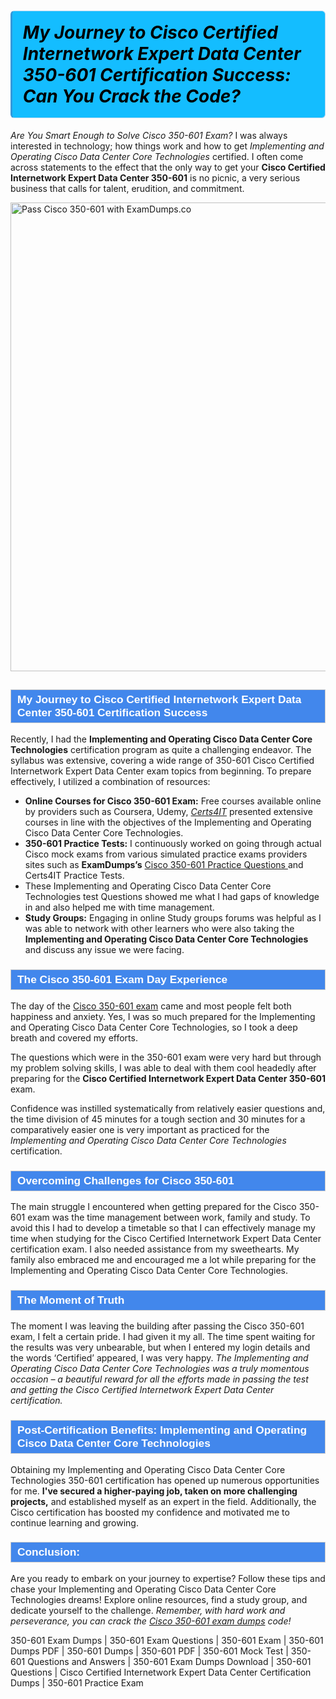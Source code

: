 #  <h1><strong><span style="display: block; color: #000000; background: #14BDFF; border: 0.5px solid #AED6F1; border-left: 3px solid #3498DB; padding: .6em; border-radius: 6px;">             <em>My Journey to Cisco Certified Internetwork Expert Data Center 350-601 Certification Success: Can You Crack the Code?</em>             </span></strong></h1>            <p><i>Are You Smart Enough to Solve Cisco 350-601 Exam?</i> I was always interested in technology; how things work and how to get <i>Implementing and Operating Cisco Data Center Core Technologies</i> certified. I often come across statements to the effect that the only way to get your <strong>Cisco Certified Internetwork Expert Data Center 350-601</strong> is no picnic, a very serious business that calls for talent, erudition, and commitment.</p>                        <p><a href="https://www.examdumps.co/"><img src="https://www.examdumps.co/images/banners/get-30-percent-discount-with-examdumps.co.jpg" class="postImage" alt="Pass Cisco 350-601 with ExamDumps.co" width="750"></a></p>                        <h2 style="background: #4287ec; border: 1px solid #cccccc; padding: 5px 10px;">                <span style="color: #ffffff;">                    <span style="font-size: 11pt;">                        <span style="line-height: normal;">                            <span style="font-family: Calibri,sans-serif;">                                <strong>                                    <span style="font-size: 13.0pt;">My Journey to Cisco Certified Internetwork Expert Data Center 350-601 Certification Success</span>                                </strong>                            </span>                        </span>                    </span>                </span>            </h2>            <p>Recently, I had the <strong>Implementing and Operating Cisco Data Center Core Technologies</strong> certification program as quite a challenging endeavor. The syllabus was extensive, covering a wide range of 350-601 Cisco Certified Internetwork Expert Data Center exam topics from beginning. To prepare effectively, I utilized a combination of resources:</p>            <ul>                <li><strong>Online Courses for Cisco 350-601 Exam:</strong> Free courses available online by providers such as Coursera, Udemy, <i><a href="https://www.certs4it.com/">Certs4IT</a></i> presented extensive courses in line with the objectives of the Implementing and Operating Cisco Data Center Core Technologies.</li>                <li><strong>350-601 Practice Tests:</strong> I continuously worked on going through actual Cisco mock exams from various simulated practice exams providers sites such as <strong>ExamDumps’s</strong> <a href="https://www.examdumps.co/350-601-exam-dumps.html">Cisco 350-601 Practice Questions </a> and Certs4IT Practice Tests.</li>                <li>These Implementing and Operating Cisco Data Center Core Technologies test Questions showed me what I had gaps of knowledge in and also helped me with time management.</li>                <li><strong>Study Groups:</strong> Engaging in online Study groups forums was helpful as I was able to network with other learners who were also taking the <strong>Implementing and Operating Cisco Data Center Core Technologies</strong> and discuss any issue we were facing.</li>            </ul>                       <h3 style="background: #4287ec; border: 1px solid #cccccc; padding: 5px 10px;">                <span style="color: #ffffff;"><span style="font-size: 11pt;">                    <span style="line-height: normal;">                        <span style="font-family: Calibri,sans-serif;">                            <strong>                                <span style="font-size: 13.0pt;">The Cisco 350-601 Exam Day Experience</span>                            </strong>                        </span>                    </span></span>                </span>            </h3>            <p>The day of the <a href="https://www.examdumps.co/cisco-exam-dumps.html">Cisco 350-601 exam</a> came and most people felt both happiness and anxiety. Yes, I was so much prepared for the Implementing and Operating Cisco Data Center Core Technologies, so I took a deep breath and covered my efforts.</p>            <p>The questions which were in the 350-601 exam were very hard but through my problem solving skills, I was able to deal with them cool headedly after preparing for the <strong>Cisco Certified Internetwork Expert Data Center 350-601</strong> exam. </p>            <p>Confidence was instilled systematically from relatively easier questions and, the time division of 45 minutes for a tough section and 30 minutes for a comparatively easier one is very important as practiced for the <i>Implementing and Operating Cisco Data Center Core Technologies</i> certification.</p>                       <h3 style="background: #4287ec; border: 1px solid #cccccc; padding: 5px 10px;">                <span style="color: #ffffff;"><span style="font-size: 11pt;">                    <span style="line-height: normal;">                        <span style="font-family: Calibri,sans-serif;">                            <strong>                                <span style="font-size: 13.0pt;">Overcoming Challenges for Cisco 350-601</span>                            </strong>                        </span>                    </span></span>                </span>            </h3>            <p>The main struggle I encountered when getting prepared for the Cisco 350-601 exam was the time management between work, family and study. To avoid this I had to develop a timetable so that I can effectively manage my time when studying for the Cisco Certified Internetwork Expert Data Center certification exam. I also needed assistance from my sweethearts. My family also embraced me and encouraged me a lot while preparing for the Implementing and Operating Cisco Data Center Core Technologies.</p>            <h3 style="background: #4287ec; border: 1px solid #cccccc; padding: 5px 10px;">                <span style="color: #ffffff;"><span style="font-size: 11pt;">                    <span style="line-height: normal;">                        <span style="font-family: Calibri,sans-serif;">                            <strong>                                <span style="font-size: 13.0pt;">The Moment of Truth</span>                            </strong>                        </span>                    </span></span>                </span>            </h3>            <p>The moment I was leaving the building after passing the Cisco 350-601 exam, I felt a certain pride. I had given it my all. The time spent waiting for the results was very unbearable, but when I entered my login details and the words ‘Certified’ appeared, I was very happy.             <i>The Implementing and Operating Cisco Data Center Core Technologies was a truly momentous occasion – a beautiful reward for all the efforts made in passing the test and getting the Cisco Certified Internetwork Expert Data Center certification.</i></p>                        <h3 style="background: #4287ec; border: 1px solid #cccccc; padding: 5px 10px;">                <span style="color: #ffffff;"><span style="font-size: 11pt;">                    <span style="line-height: normal;">                        <span style="font-family: Calibri,sans-serif;">                            <strong>                                <span style="font-size: 13.0pt;">Post-Certification Benefits: Implementing and Operating Cisco Data Center Core Technologies</span>                            </strong>                        </span>                    </span></span>                </span>            </h3>            <p>Obtaining my Implementing and Operating Cisco Data Center Core Technologies 350-601 certification has opened up numerous opportunities for me. <strong>I've secured a higher-paying job, taken on more challenging projects,</strong> and established myself as an expert in the field. Additionally, the Cisco certification has boosted my confidence and motivated me to continue learning and growing.</p>                        <h3 style="background: #4287ec; border: 1px solid #cccccc; padding: 5px 10px;">                <span style="color: #ffffff;"><span style="font-size: 11pt;">                    <span style="line-height: normal;">                        <span style="font-family: Calibri,sans-serif;">                            <strong>                                <span style="font-size: 13.0pt;">Conclusion:</span>                            </strong>                        </span>                    </span></span>                </span>            </h3>            <p>Are you ready to embark on your journey to expertise? Follow these tips and chase your Implementing and Operating Cisco Data Center Core Technologies dreams! Explore online resources, find a study group, and dedicate yourself to the challenge.             <i>Remember, with hard work and perseverance, you can crack the <a href="https://www.examdumps.co/">Cisco 350-601 exam dumps</a> code!</i></p>  350-601 Exam Dumps | 350-601 Exam Questions | 350-601 Exam | 350-601 Dumps PDF | 350-601 Dumps | 350-601 PDF | 350-601 Mock Test | 350-601 Questions and Answers | 350-601 Exam Dumps Download | 350-601 Questions | Cisco Certified Internetwork Expert Data Center Certification Dumps | 350-601 Practice Exam
